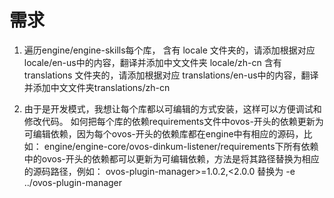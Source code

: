 # 需求

1. 遍历engine/engine-skills每个库，
含有 locale 文件夹的，请添加根据对应 locale/en-us中的内容，翻译并添加中文文件夹 locale/zh-cn
含有 translations 文件夹的，请添加根据对应 translations/en-us中的内容，翻译并添加中文文件夹translations/zh-cn


2. 由于是开发模式，我想让每个库都以可编辑的方式安装，这样可以方便调试和修改代码。
如何把每个库的依赖requirements文件中ovos-开头的依赖更新为可编辑依赖，因为每个ovos-开头的依赖库都在engine中有相应的源码，比如：
engine/engine-core/ovos-dinkum-listener/requirements下所有依赖中的ovos-开头的依赖都可以更新为可编辑依赖，方法是将其路径替换为相应的源码路径，例如：
ovos-plugin-manager>=1.0.2,<2.0.0
替换为
-e ../ovos-plugin-manager
